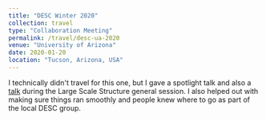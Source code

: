 ```yaml
---
title: "DESC Winter 2020"
collection: travel
type: "Collaboration Meeting"
permalink: /travel/desc-ua-2020
venue: "University of Arizona"
date: 2020-01-20
location: "Tucson, Arizona, USA"
---
```

I technically didn't travel for this one, but I gave a spotlight talk and also a [talk]({{site.baseurl}}/talk/desc-winter-2020-talk) during the Large Scale Structure general session. I also helped out with making sure things ran smoothly and people knew where to go as part of the local DESC group.
